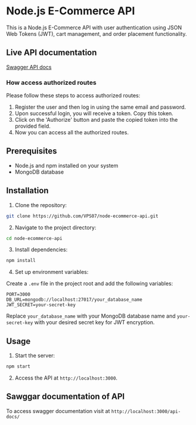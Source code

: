 # Node.js E-Commerce API

This is a Node.js E-Commerce API with user authentication using JSON Web Tokens (JWT), cart management, and order placement functionality.

## Live API documentation

[Swagger API docs](https://node-ecommerce-api-z69r.onrender.com/api-docs/)

### How access authorized routes

Please follow these steps to access authorized routes:

1. Register the user and then log in using the same email and password.
2. Upon successful login, you will receive a token. Copy this token.
3. Click on the 'Authorize' button and paste the copied token into the provided field.
4. Now you can access all the authorized routes.

## Prerequisites

- Node.js and npm installed on your system
- MongoDB database

## Installation

1. Clone the repository:

```bash
git clone https://github.com/VPS07/node-ecommerce-api.git
```

2. Navigate to the project directory:

```bash
cd node-ecommerce-api
```

3. Install dependencies:

```bash
npm install
```

4. Set up environment variables:

Create a `.env` file in the project root and add the following variables:

```env
PORT=3000
DB_URL=mongodb://localhost:27017/your_database_name
JWT_SECRET=your-secret-key
```

Replace `your_database_name` with your MongoDB database name and `your-secret-key` with your desired secret key for JWT encryption.

## Usage

1. Start the server:

```bash
npm start
```

2. Access the API at `http://localhost:3000`.

## Sawggar documentation of API

To access swagger documentation visit at `http://localhost:3000/api-docs/`
